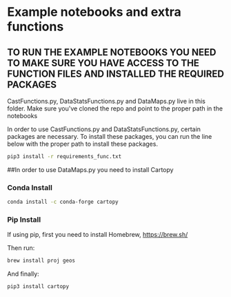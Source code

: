 # Example notebooks and extra functions

## TO RUN THE EXAMPLE NOTEBOOKS YOU NEED TO MAKE SURE YOU HAVE ACCESS TO THE FUNCTION FILES AND INSTALLED THE REQUIRED PACKAGES

CastFunctions.py, DataStatsFunctions.py and DataMaps.py live in this folder. Make sure you've cloned the repo and point to the proper path in the notebooks

In order to use CastFunctions.py and DataStatsFunctions.py, certain packages are necessary. To install these packages, you can run the line below with the proper path to install these packages. 

```bash
pip3 install -r requirements_func.txt
```

##In order to use DataMaps.py you need to install Cartopy
###  Conda Install
```bash
conda install -c conda-forge cartopy
```

###  Pip Install
If using pip, first you need to install Homebrew, https://brew.sh/

Then run: 

```bash
brew install proj geos
```

And finally:

```bash
pip3 install cartopy
```
